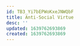 ```yaml
---
id: TB3_Yi7bEPWoKxeJNWQbF
title: Anti-Social Virtue
desc: ''
updated: 1639762693869
created: 1639762693869
---
```


